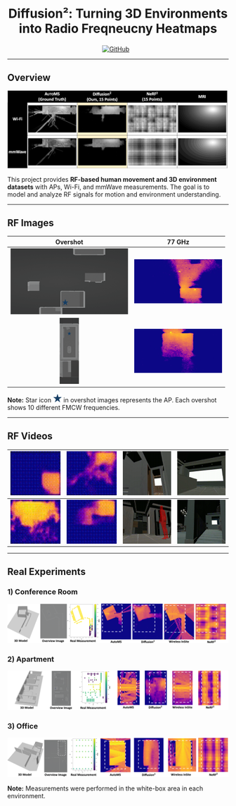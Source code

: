 <div align="center">

# Diffusion²: Turning 3D Environments into Radio Freqneucny Heatmaps

<!-- GitHub Icon Link -->
<a href="https://github.com/kyoungjunpark/Diffusion2" target="_blank">
    <img src="https://github.githubassets.com/images/modules/logos_page/GitHub-Mark.png" alt="GitHub" width="40" style="vertical-align: middle; margin-right: 10px;">
</a>

</div>

---

## Overview

<div align="center">
<img src="./test/overview.png" alt="Overview" width="1000"/>
</div>

This project provides **RF-based human movement and 3D environment datasets** with APs, Wi-Fi, and mmWave measurements. The goal is to model and analyze RF signals for motion and environment understanding.

---

## RF Images

| Overshot  | 77 GHz |
|  :------:  | :----: |
| <img src="./test/FMCW_1/overshot.png" height=150> | <img src="./test/FMCW_1/0.png" height=100> |
| <img src="./test/FMCW_2/overshot.png" height=150> | <img src="./test/FMCW_2/0.png" height=100> |

**Note:** Star icon <img src="./test/AP.png" height=20> in overshot images represents the AP. Each overshot shows 10 different FMCW frequencies.

---

## RF Videos

| <img src="./test/video/0.gif" height="100"> | <img src="./test/video/1.gif" height="100"> | <img src="./test/video/h1.gif" height="100"> | <img src="./test/video/h2.gif" height="100"> |
|:-------------------------------------------:|:-------------------------------------------:|:-------------------------------------------:|:-------------------------------------------:|
| <img src="./test/video/2.gif" height="100"> | <img src="./test/video/3.gif" height="100"> | <img src="./test/video/h3.gif" height="100"> | <img src="./test/video/h4.gif" height="100"> |

---

## Real Experiments

### 1) Conference Room
![Conference Room](./test/real/real_scenario_1_fix_nerf.png)

### 2) Apartment
![Apartment](./test/real/real_scenario_2_fix_nerf.png)

### 3) Office
![Office](./test/real/real_scenario_3_fix_nerf.png)

**Note:** Measurements were performed in the white-box area in each environment.
